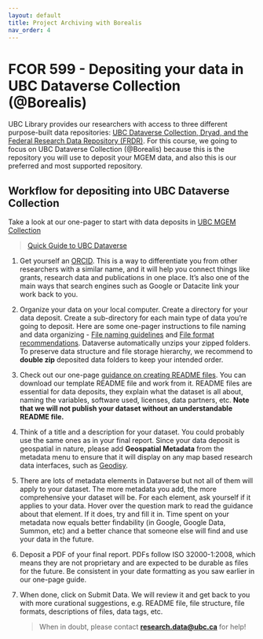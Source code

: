 ```yaml
---
layout: default
title: Project Archiving with Borealis
nav_order: 4
---
```


# FCOR 599 - Depositing your data in UBC Dataverse Collection (@Borealis)

UBC Library provides our researchers with access to three different purpose-built data repositories: [UBC Dataverse Collection, Dryad, and the Federal Research Data Repository (FRDR)](https://researchdata.library.ubc.ca/deposit/). For this course, we going to focus on UBC Dataverse Collection (@Borealis) because this is the repository you will use to deposit your MGEM data, and also this is our preferred and most supported repository.

## Workflow for depositing into UBC Dataverse Collection

Take a look at our one-pager to start with data deposits in [UBC MGEM Collection](https://borealisdata.ca/dataverse/UBC_MGEM)

> [Quick Guide to UBC Dataverse](https://osf.io/sczv5/)

1. Get yourself an [ORCID](https://orcid.org/). This is a way to differentiate you from other researchers with a similar name, and it will help you connect things like grants, research data and publications in one place. It’s also one of the main ways that search engines such as Google or Datacite link your work back to you.

2. Organize your data on your local computer. Create a directory for your data deposit. Create a sub-directory for each main type of data you’re going to deposit. Here are some one-pager instructions to file naming and data organizing - [File naming guidelines](https://osf.io/pfweq) and [File format recommendations](https://osf.io/ena5p). Dataverse automatically unzips your zipped folders. To preserve data structure and file storage hierarchy, we recommend to **double zip** deposited data folders to keep your intended order.

3. Check out our one-page [guidance on creating README files](https://osf.io/aqxw3). You can download our template README file and work from it. README files are essential for data deposits, they explain what the dataset is all about, naming the variables, software used, licenses, data partners, etc. **Note that we will not publish your dataset without an understandable README file.**

4. Think of a title and a description for your dataset. You could probably use the same ones as in your final report. Since your data deposit is geospatial in nature, please add **Geospatial Metadata** from the metadata menu to ensure that it will display on any map based research data interfaces, such as [Geodisy](https://geo.frdr-dfdr.ca/).

5. There are lots of metadata elements in Dataverse but not all of them will apply to your dataset. The more metadata you add, the more comprehensive your dataset will be. For each element, ask yourself if it applies to your data. Hover over the question mark to read the guidance about that element. If it does, try and fill it in. Time spent on your metadata now equals better findability (in Google, Google Data, Summon, etc) and a better chance that someone else will find and use your data in the future.

6. Deposit a PDF of your final report. PDFs follow ISO 32000-1:2008, which means they are not proprietary and are expected to be durable as files for the future. Be consistent in your date formatting as you saw earlier in our one-page guide.

7. When done, click on Submit Data. We will review it and get back to you with more curational suggestions, e.g. README file, file structure, file formats, descriptions of files, data tags, etc.

   > When in doubt, please contact **[research.data@ubc.ca](mailto:research.data@ubc.ca)** for help!
